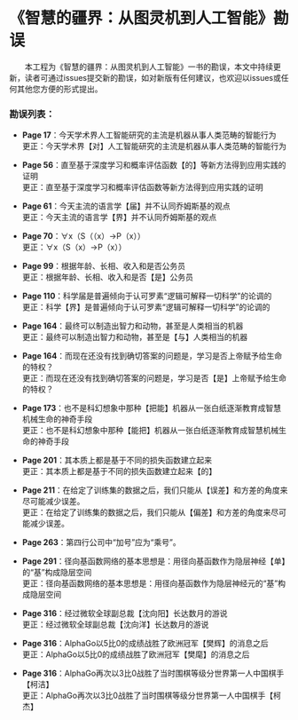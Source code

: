 # 《智慧的疆界：从图灵机到人工智能》勘误

　　本工程为《智慧的疆界：从图灵机到人工智能》一书的勘误，本文中持续更新，读者可通过issues提交新的勘误，如对新版有任何建议，也欢迎以issues或任何其他您方便的形式提出。
  
### 勘误列表：
- **Page 17**：今天学术界人工智能研究的主流是机器从事人类范畴的智能行为
<br>更正：今天学术界【对】人工智能研究的主流是机器从事人类范畴的智能行为

- **Page 56**：直至基于深度学习和概率评估函数【的】等新方法得到应用实践的证明
<br>更正：直至基于深度学习和概率评估函数等新方法得到应用实践的证明

- **Page 61**：今天主流的语言学【届】并不认同乔姆斯基的观点
<br>更正：今天主流的语言学【界】并不认同乔姆斯基的观点

- **Page 70**：∀x（S（（x）→P（x））
<br>更正：∀x（S（x）→P（x））

- **Page 99**：根据年龄、长相、收入和是否公务员
<br>更正：根据年龄、长相、收入和是否【是】公务员

- **Page 110**：科学届是普遍倾向于认可罗素“逻辑可解释一切科学”的论调的
<br>更正：科学【界】是普遍倾向于认可罗素“逻辑可解释一切科学”的论调的

- **Page 164**：最终可以制造出智力和动物，甚至是人类相当的机器
<br>更正：最终可以制造出智力和动物，甚至是【与】人类相当的机器

- **Page 164**：而现在还没有找到确切答案的问题是，学习是否上帝赋予给生命的特权？
<br>更正：而现在还没有找到确切答案的问题是，学习是否【是】上帝赋予给生命的特权？

- **Page 173**：也不是科幻想象中那种【把能】机器从一张白纸逐渐教育成智慧机械生命的神奇手段
<br>更正：也不是科幻想象中那种【能把】机器从一张白纸逐渐教育成智慧机械生命的神奇手段

- **Page 201**：其本质上都是基于不同的损失函数建立起来
<br>更正：其本质上都是基于不同的损失函数建立起来【的】

- **Page 211**：在给定了训练集的数据之后，我们只能从【误差】和方差的角度来尽可能减少误差。
<br>更正：在给定了训练集的数据之后，我们只能从【偏差】和方差的角度来尽可能减少误差。

- **Page 263**：第四行公司中“加号”应为“乘号”。

- **Page 291**：径向基函数网络的基本思想是：用径向基函数作为隐层神经【单】的“基”构成隐层空间
<br>更正：径向基函数网络的基本思想是：用径向基函数作为隐层神经元的“基”构成隐层空间

- **Page 316**：经过微软全球副总裁【沈向阳】长达数月的游说
<br>更正：经过微软全球副总裁【沈向洋】长达数月的游说

- **Page 316**：AlphaGo以5比0的成绩战胜了欧洲冠军【樊辉】的消息之后
<br>更正：AlphaGo以5比0的成绩战胜了欧洲冠军【樊麾】的消息之后

- **Page 316**：AlphaGo再次以3比0战胜了当时围棋等级分世界第一人中国棋手【柯洁】
<br>更正：AlphaGo再次以3比0战胜了当时围棋等级分世界第一人中国棋手【柯杰】
